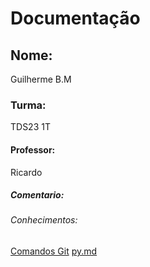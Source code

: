# Documentação

## Nome: 
Guilherme B.M
### Turma: 
TDS23 1T
#### Professor: 
Ricardo
##### Comentario:

###### Conhecimentos:

[Comandos Git](ComandosGit.md)
[py.md](py.md)
